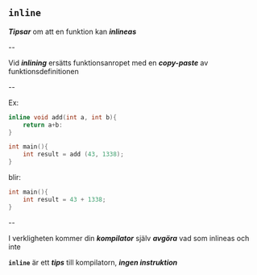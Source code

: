 ## `inline`

***Tipsar*** om att en funktion kan ***inlineas***

--

Vid ***inlining*** ersätts funktionsanropet med en ***copy-paste*** av funktionsdefinitionen

--

Ex:

```cpp
inline void add(int a, int b){
    return a+b:
}

int main(){
    int result = add (43, 1338);
}
```

blir:

```cpp
int main(){
    int result = 43 + 1338;
}
```

--

I verkligheten kommer din ***kompilator*** själv ***avgöra*** vad som inlineas och inte

**`inline`** är ett ***tips*** till kompilatorn, ***ingen instruktion***